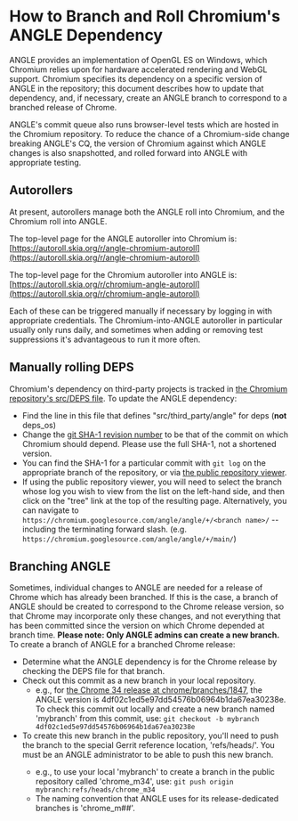 # How to Branch and Roll Chromium's ANGLE Dependency

ANGLE provides an implementation of OpenGL ES on Windows, which Chromium relies
upon for hardware accelerated rendering and WebGL support. Chromium specifies
its dependency on a specific version of ANGLE in the repository; this document
describes how to update that dependency, and, if necessary, create an ANGLE
branch to correspond to a branched release of Chrome.

ANGLE's commit queue also runs browser-level tests which are hosted in
the Chromium repository. To reduce the chance of a Chromium-side
change breaking ANGLE's CQ, the version of Chromium against which
ANGLE changes is also snapshotted, and rolled forward into ANGLE with
appropriate testing.

## Autorollers

At present, autorollers manage both the ANGLE roll into Chromium, and
the Chromium roll into ANGLE.

The top-level page for the ANGLE autoroller into Chromium is:
[https://autoroll.skia.org/r/angle-chromium-autoroll](https://autoroll.skia.org/r/angle-chromium-autoroll)

The top-level page for the Chromium autoroller into ANGLE is:
[https://autoroll.skia.org/r/chromium-angle-autoroll](https://autoroll.skia.org/r/chromium-angle-autoroll)

Each of these can be triggered manually if necessary by logging in
with appropriate credentials. The Chromium-into-ANGLE autoroller in
particular usually only runs daily, and sometimes when adding or
removing test suppressions it's advantageous to run it more often.

## Manually rolling DEPS

Chromium's dependency on third-party projects is tracked in [the Chromium
repository's src/DEPS file](http://src.chromium.org/viewvc/chrome/trunk/src/DEPS). To update the ANGLE
dependency:

 * Find the line in this file that defines "src/third\_party/angle"
for deps (**not** deps\_os)
 * Change the [git SHA-1 revision
number](http://git-scm.com/book/ch6-1.html) to be that of the commit
on which Chromium should depend. Please use the full SHA-1, not a
shortened version.
 * You can find the SHA-1 for a particular commit with `git log` on the
appropriate branch of the repository, or via [the public repository
viewer](https://chromium.googlesource.com/angle/angle).
 * If using the public repository viewer, you will need to select the
branch whose log you wish to view from the list on the left-hand side,
and then click on the "tree" link at the top of the resulting
page. Alternatively, you can navigate to
`https://chromium.googlesource.com/angle/angle/+/<branch name>/` --
including the terminating forward slash. (e.g.
`https://chromium.googlesource.com/angle/angle/+/main/`)

## Branching ANGLE

Sometimes, individual changes to ANGLE are needed for a release of Chrome which
has already been branched. If this is the case, a branch of ANGLE should be
created to correspond to the Chrome release version, so that Chrome may
incorporate only these changes, and not everything that has been committed since
the version on which Chrome depended at branch time. **Please note: Only ANGLE
admins can create a new branch.** To create a branch of ANGLE for a branched
Chrome release:

 * Determine what the ANGLE dependency is for the Chrome release
by checking the DEPS file for that branch.
 * Check out this commit as a new branch in your local repository.
   * e.g., for [the Chrome 34 release at
chrome/branches/1847](http://src.chromium.org/viewvc/chrome/branches/1847/src/DEPS),
the ANGLE version is 4df02c1ed5e97dd54576b06964b1da67ea30238e. To
check this commit out locally and create a new branch named 'mybranch'
from this commit, use: ```git checkout -b mybranch
4df02c1ed5e97dd54576b06964b1da67ea30238e```
 * To create this new branch in the public repository, you'll need to push the
branch to the special Gerrit reference location, 'refs/heads/<branch name>'. You
must be an ANGLE administrator to be able to push this new branch.
    * e.g., to use your local 'mybranch' to create a branch in the public repository called
'chrome\_m34', use: ```git push origin mybranch:refs/heads/chrome_m34```
    * The naming convention that ANGLE uses for its release-dedicated branches is 'chrome\_m##'.
